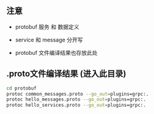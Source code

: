 ## 注意
* protobuf 服务 和 数据定义

* service 和 message 分开写

* protobuf 文件编译结果也存放此处
 

## .proto文件编译结果 (进入此目录)
```sh
cd protobuf
protoc common_messages.proto --go_out=plugins=grpc:.
protoc hello_messages.proto --go_out=plugins=grpc:.
protoc hello_services.proto --go_out=plugins=grpc:.
```
